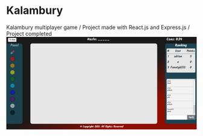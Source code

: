 # Kalambury
Kalambury multiplayer game / Project made with React.js and Express.js / Project completed
![Alt text](Kalambury-preview.png?raw=true "Title")
